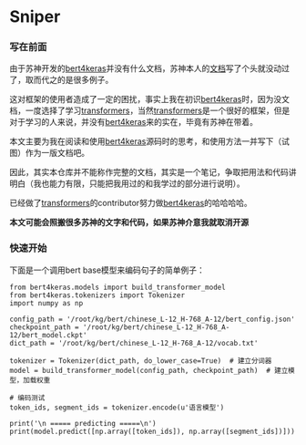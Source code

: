 # Sniper

### 写在前面

由于苏神开发的[bert4keras](https://github.com/bojone/bert4keras )并没有什么文档，苏神本人的[文档](https://bert4keras.spaces.ac.cn/ )写了个头就没动过了，取而代之的是很多例子。

这对框架的使用者造成了一定的困扰，事实上我在初识[bert4keras](https://github.com/bojone/bert4keras )时，因为没文档，一度选择了学习[transformers](https://github.com/huggingface/transformers )，当然[transformers](https://github.com/huggingface/transformers )是一个很好的框架，但是对于学习的人来说，并没有[bert4keras](https://github.com/bojone/bert4keras )来的实在，毕竟有苏神在带着。

本文主要为我在阅读和使用[bert4keras](https://github.com/bojone/bert4keras )源码时的思考，和使用方法一并写下（试图）作为一版文档吧。

因此，其实本仓库并不能称作完整的文档，其实是一个笔记，争取把用法和代码讲明白（我也能力有限，只能把我用过的和我学过的部分进行说明）。

已经做了[transformers](https://github.com/huggingface/transformers )的contributor努力做[bert4keras](https://github.com/bojone/bert4keras )的哈哈哈哈。

**本文可能会照搬很多苏神的文字和代码，如果苏神介意我就取消开源**

### 快速开始

下面是一个调用bert base模型来编码句子的简单例子： 

    from bert4keras.models import build_transformer_model
    from bert4keras.tokenizers import Tokenizer
    import numpy as np
    
    config_path = '/root/kg/bert/chinese_L-12_H-768_A-12/bert_config.json'
    checkpoint_path = '/root/kg/bert/chinese_L-12_H-768_A-12/bert_model.ckpt'
    dict_path = '/root/kg/bert/chinese_L-12_H-768_A-12/vocab.txt'
    
    tokenizer = Tokenizer(dict_path, do_lower_case=True)  # 建立分词器
    model = build_transformer_model(config_path, checkpoint_path)  # 建立模型，加载权重
    
    # 编码测试
    token_ids, segment_ids = tokenizer.encode(u'语言模型')
    
    print('\n ===== predicting =====\n')
    print(model.predict([np.array([token_ids]), np.array([segment_ids])]))


